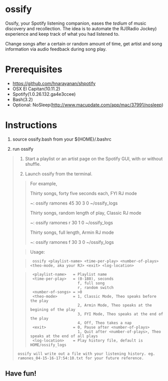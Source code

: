 # ossify

Ossify, your Spotify listening companion, eases the *tedium* of music discovery and recollection.
The idea is to automate the RJ(Radio Jockey) experience and keep track of what you had listened to.

Change songs after a certain or random amount of time, get artist and song information via audio feedback during song play.

# Prerequisites
- https://github.com/hnarayanan/shpotify
- OSX El Capitan(10.11.2)
- Spotify(1.0.26.132.ga4e3ccee)
- Bash(3.2)
- Optional: NoSleep(http://www.macupdate.com/app/mac/37991/nosleep)

# Instructions
1. source ossify.bash from your ${HOME}/.bashrc

2. run ossify

>  1. Start a playlist or an artist page on the Spotify GUI, with or without shuffle.
>
>  2. Launch ossify from the terminal.
>
> >  For example,
> > 
> >  Thirty songs, forty five seconds each, FYI RJ mode
> > 
> >  ~: ossify ramones 45 30 3 0 ~/ossify_logs
> > 
> >  Thirty songs, random length of play, Classic RJ mode
> > 
> >  ~: ossify ramones r 30 1 0 ~/ossify_logs
> > 
> >  Thirty songs, full length, Armin RJ mode
> > 
> >  ~: ossify ramones f 30 3 0 ~/ossify_logs
>
> >  Usage:
>
> >      ossify <playlist-name> <time-per-play> <number-of-plays> <theo-mode, aka your RJ> <exit> <log-location>
>
> >      <playlist-name>   = Playlist name
> >      <time-per-play>   = (0-180), seconds
> >                          f, full song
> >                          r, random switch
> >      <number-of-songs> = >0
> >      <theo-mode>       = 1, Classic Mode, Theo speaks before the play
> >                          2, Armin Mode, Theo speaks at the begining of the play
> >                          3, FYI Mode, Theo speaks at the end of the play
> >                          4, Off, Theo takes a nap
> >      <exit>            = 0, Pause after <number-of-plays>
> >                          1, Quit after <number-of-plays>, Theo speaks at the end of all plays
> >      <log-location>    = Play history file, default is HOME/ossify_logs
>
>
>     ossify will write out a file with your listening history. eg. ramones_04-15-16-17:54:10.txt for your future reference.

## Have fun!
